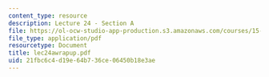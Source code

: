 ```yaml
---
content_type: resource
description: Lecture 24 - Section A
file: https://ol-ocw-studio-app-production.s3.amazonaws.com/courses/15-402-finance-theory-ii-spring-2003/21fbc6c4d19e64b736ce06450b18e3ae_lec24awrapup.pdf
file_type: application/pdf
resourcetype: Document
title: lec24awrapup.pdf
uid: 21fbc6c4-d19e-64b7-36ce-06450b18e3ae
---
```

